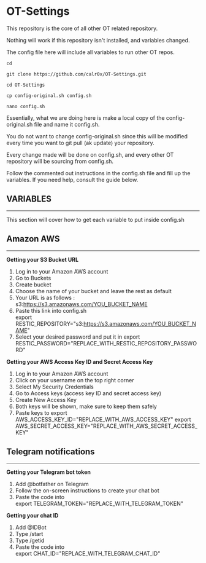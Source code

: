 # __OT-Settings__
This repository is the core of all other OT related repository. 

Nothing will work if this repository isn't installed, and variables changed.

The config file here will include all variables to run other OT repos. 
```
cd
```
```
git clone https://github.com/calr0x/OT-Settings.git
```
```
cd OT-Settings
```
```
cp config-original.sh config.sh
```
```
nano config.sh
```
Essentially, what we are doing here is make a local copy of the config-original.sh file and name it config.sh. 

You do not want to change config-original.sh since this will be modified every time you want to git pull (ak update) your repository. 

Every change made will be done on config.sh, and every other OT repository will be sourcing from config.sh.

Follow the commented out instructions in the config.sh file and fill up the variables. If you need help, consult the guide below.

## __VARIABLES__
---
This section will cover how to get each variable to put inside config.sh



## Amazon AWS
---
__Getting your S3 Bucket URL__

1. Log in to your Amazon AWS account
2. Go to Buckets
3. Create bucket
4. Choose the name of your bucket and leave the rest as default
5. Your URL is as follows : \
s3:https://s3.amazonaws.com/YOU_BUCKET_NAME
6. Paste this link into config.sh  \
export RESTIC_REPOSITORY="s3:https://s3.amazonaws.com/YOU_BUCKET_NAME"
7. Select your desired password and put it in 
export RESTIC_PASSWORD="REPLACE_WITH_RESTIC_REPOSITORY_PASSWORD"

__Getting your AWS Access Key ID and Secret Access Key__

1. Log in to your Amazon AWS account
2. Click on your username on the top right corner
3. Select My Security Credentials
4. Go to Access keys (access key ID and secret access key)
5. Create New Access Key
6. Both keys will be shown, make sure to keep them safely
7. Paste keys to 
export AWS_ACCESS_KEY_ID="REPLACE_WITH_AWS_ACCESS_KEY"
export AWS_SECRET_ACCESS_KEY="REPLACE_WITH_AWS_SECRET_ACCESS_KEY"

## Telegram notifications
---
__Getting your Telegram bot token__

1. Add @botfather on Telegram
2. Follow the on-screen instructions to create your chat bot
3. Paste the code into \
export TELEGRAM_TOKEN="REPLACE_WITH_TELEGRAM_TOKEN"

__Getting your chat ID__

1. Add @IDBot 
2. Type /start
3. Type /getid
4. Paste the code into \
export CHAT_ID="REPLACE_WITH_TELEGRAM_CHAT_ID"
